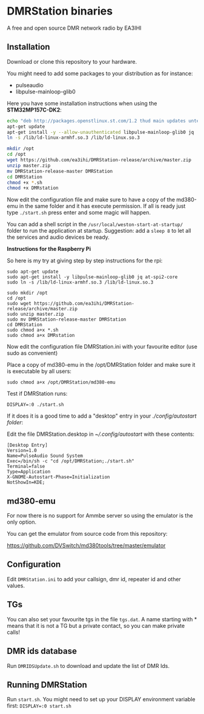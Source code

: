 # DMRStation binaries

A free and open source DMR network radio by EA3IHI

## Installation

Download or clone this repository to your hardware.

You might need to add some packages to your distribution as for instance:

* pulseaudio
* libpulse-mainloop-glib0

Here you have some installation instructions when using the **STM32MP157C-DK2**:

```bash
echo "deb http://packages.openstlinux.st.com/1.2 thud main updates untested" >> /etc/apt/sources.list.d/packages.openstlinux.st.com.list
apt-get update
apt-get install -y --allow-unauthenticated libpulse-mainloop-glib0 jq
ln -s /lib/ld-linux-armhf.so.3 /lib/ld-linux.so.3

mkdir /opt
cd /opt
wget https://github.com/ea3ihi/DMRStation-release/archive/master.zip
unzip master.zip
mv DMRStation-release-master DMRStation
cd DMRStation
chmod +x *.sh
chmod +x DMRstation

```

Now edit the configuration file and make sure to have a copy of the md380-emu in the same folder and it has execute permission.
If all is ready just type `./start.sh` press enter and some magic will happen.

You can add a shell script in the `/usr/local/weston-start-at-startup/` folder to run the application at startup.
Suggestion: add a `sleep 8` to let all the services and audio devices be ready.


**Instructions for the Raspberry Pi**

So here is my try at giving step by step instructions for the rpi:

```
sudo apt-get update
sudo apt-get install -y libpulse-mainloop-glib0 jq at-spi2-core
sudo ln -s /lib/ld-linux-armhf.so.3 /lib/ld-linux.so.3

sudo mkdir /opt
cd /opt
sudo wget https://github.com/ea3ihi/DMRStation-release/archive/master.zip
sudo unzip master.zip
sudo mv DMRStation-release-master DMRStation
cd DMRStation
sudo chmod a+x *.sh
sudo chmod a+x DMRstation
```

Now edit the configuration file DMRStation.ini with your favourite editor (use sudo as convenient)


Place a copy of md380-emu in the /opt/DMRStation folder and make sure it is executable by all users:
```
sudo chmod a+x /opt/DMRStation/md380-emu
```

Test if DMRStation runs:

```
DISPLAY=:0 ./start.sh
```

If it does it is a good time to add a "desktop" entry in your *./config/autostart folder*:


Edit the file DMRStation.desktop in *~/.config/autostart* with these contents:

```
[Desktop Entry]
Version=1.0
Name=PulseAudio Sound System
Exec=/bin/sh -c "cd /opt/DMRStation;./start.sh"
Terminal=false
Type=Application
X-GNOME-Autostart-Phase=Initialization
NotShowIn=KDE;
```

## md380-emu

For now there is no support for Ammbe server so using the emulator is the only option.

You can get the emulator from source code from this repository:

https://github.com/DVSwitch/md380tools/tree/master/emulator

## Configuration

Edit `DMRStation.ini` to add your callsign, dmr id, repeater id and other values.

## TGs
You can also set your favourite tgs in the file `tgs.dat`.
A name starting with * means that it is not a TG but a private contact, so you can make private calls!

## DMR ids database

Run `DMRIDSUpdate.sh` to download and update the list of DMR Ids.


## Running DMRStation

Run `start.sh`. You might need to set up your DISPLAY environment variable first: `DISPLAY=:0 start.sh`

